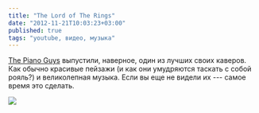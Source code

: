 ```yaml
---
title: "The Lord of The Rings"
date: "2012-11-21T10:03:23+03:00"
published: true
tags: "youtube, видео, музыка"
---
```


[The Piano Guys](http://thepianoguys.com/) выпустили, наверное, один из лучших своих каверов. Как обычно красивые пейзажи (и как они умудряются таскать с собой рояль?) и великолепная музыка. Если вы еще не видели их --- самое время это сделать.

![](http://www.youtube.com/watch?v=FZNqs0YgWkM)
